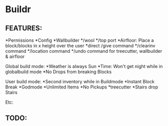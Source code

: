 Buildr
======

FEATURES:
---------
*Permissions
*Config
*Wallbuilder
*/wool <color>
*/top port
*Airfloor: Place a block/blocks in x height over the user
*direct /give command
*/clearinv command
*/location command
*/undo command for  treecutter, wallbuilder & airfloor

Global build mode:
*Weather is always Sun
*Time:  Won't get night while in globalbuild mode
*No Drops from breaking Blocks

User build mode:
*Second inventory while in Buildmode
*Instant Block Break
*Godmode
*Unlimited Items
*No Pickups
*treecutter
*Stairs drop Stairs

Etc:

	
TODO:
-----
